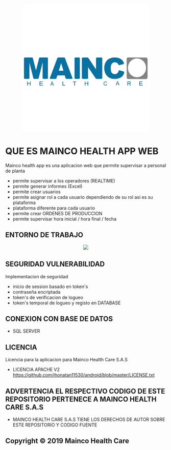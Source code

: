 <p align="center"><a href="https://mainco.com.co" target="_blank"><img src="https://github.com/jhonatan11530/Mainco_Health_APP_Web/blob/main/wps/img/mainco.jpg" width="400"></a></p>

#  QUE ES MAINCO HEALTH APP WEB
Mainco health app es una aplicacion web que permite supervisar a personal de planta
- permite supervisar a los operadores (REALTIME)
- permite generar informes (Excel)
- permite crear usuarios
- permite asignar rol a cada usuario dependiendo de su rol asi es su plataforma
- plataforma diferente para cada usuario
- permite crear ORDENES DE PRODUCCION
- permite supervisar hora inicial / hora final / fecha


## ENTORNO DE TRABAJO
<p align="center"><a href="https://laravel.com" target="_blank"><img src="https://raw.githubusercontent.com/laravel/art/master/logo-lockup/5%20SVG/2%20CMYK/1%20Full%20Color/laravel-logolockup-cmyk-red.svg" width="400"></a></p>

## SEGURIDAD VULNERABILIDAD
Implementacion de seguridad

- inicio de session basado en token's
- contraseña encriptada
- token's de verificacion de logueo
- token's temporal de logueo y registo en DATABASE

## CONEXION CON BASE DE DATOS
- SQL SERVER

## LICENCIA
Licencia para la aplicacion para Mainco Health Care S.A.S 
- LICENCIA APACHE V2
https://github.com/jhonatan11530/android/blob/master/LICENSE.txt

## ADVERTENCIA EL RESPECTIVO CODIGO DE ESTE REPOSITORIO PERTENECE A MAINCO HEALTH CARE S.A.S
- MAINCO HEALTH CARE S.A.S TIENE LOS DERECHOS DE AUTOR SOBRE ESTE REPOSITORIO Y CODIGO FUENTE

## Copyright © 2019 Mainco Health Care
